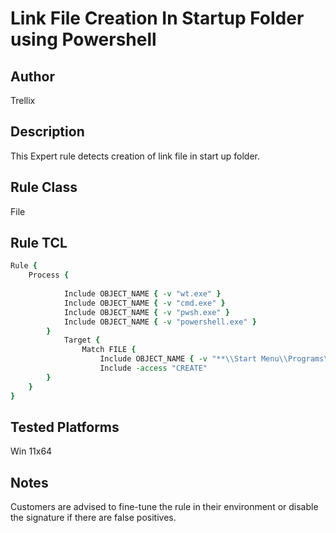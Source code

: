 # Link File Creation In Startup Folder using Powershell

## Author
Trellix

## Description
This Expert rule detects creation of link file in start up folder.

## Rule Class 
File

## Rule TCL
```tcl
Rule {
	Process {
				
			Include OBJECT_NAME { -v "wt.exe" }
			Include OBJECT_NAME { -v "cmd.exe" }
			Include OBJECT_NAME { -v "pwsh.exe" }
			Include OBJECT_NAME { -v "powershell.exe" }
	    }
			Target {
				Match FILE {
					Include OBJECT_NAME { -v "**\\Start Menu\\Programs\\Startup\\*.lnk" }
					Include -access "CREATE"
		}
	}
}
```

## Tested Platforms
Win 11x64

## Notes
Customers are advised to fine-tune the rule in their environment or disable the signature if there are false positives.
